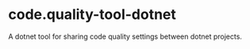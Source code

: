 # code.quality-tool-dotnet
A dotnet tool for sharing code quality settings between dotnet projects.
